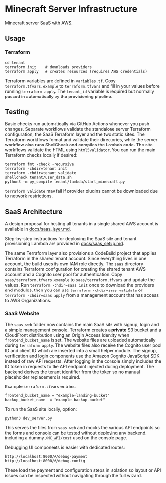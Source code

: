# Minecraft Server Infrastructure

Minecraft server SaaS with AWS.

## Usage

### Terraform

```
cd tenant
terraform init    # downloads providers
terraform apply   # creates resources (requires AWS credentials)
```

Terraform variables are defined in `variables.tf`. Copy `terraform.tfvars.example`
to `terraform.tfvars` and fill in your values before running `terraform apply`.
The `tenant_id` variable is required but normally passed in automatically by
the provisioning pipeline.

## Testing

Basic checks run automatically via GitHub Actions whenever you push changes.
Separate workflows validate the standalone server Terraform configuration, the
SaaS Terraform layer and the two static sites. The Terraform workflows format
and validate their directories, while the server workflow also runs ShellCheck
and compiles the Lambda code. The site workflows validate the HTML using
`html5validator`. You can run the main Terraform checks locally if desired:

```
terraform fmt -check -recursive
terraform -chdir=tenant init
terraform -chdir=tenant validate
shellcheck tenant/user_data.sh
python3 -m py_compile tenant/lambda/start_minecraft.py
```

`terraform validate` may fail if provider plugins cannot be downloaded due to
network restrictions.

## SaaS Architecture

A design proposal for hosting all tenants in a single shared AWS account is available in [docs/saas_layer.md](docs/saas_layer.md).

Step-by-step instructions for deploying the SaaS site and tenant provisioning Lambda are provided in [docs/saas_setup.md](docs/saas_setup.md).

The same Terraform layer also provisions a CodeBuild project that applies Terraform in the shared tenant account. Since everything lives in one account, the build uses its own IAM role directly.
The `saas` directory contains Terraform configuration for creating the shared tenant AWS account and a Cognito user pool for authentication. Copy `saas/terraform.tfvars.example` to `saas/terraform.tfvars` and update the values. Run `terraform -chdir=saas init` once to download the providers and modules, then you can use `terraform -chdir=saas validate` or `terraform -chdir=saas apply` from a management account that has access to AWS Organizations.

### SaaS Website

The `saas_web` folder now contains the main SaaS site with signup, login and a
simple management console. Terraform creates a **private** S3 bucket and a
CloudFront distribution using an Origin Access Identity when
`frontend_bucket_name` is set. The website files are uploaded automatically
during `terraform apply`. The website files also receive the Cognito user pool
ID and client ID which are inserted into a small helper module. The signup,
verification and login components use the Amazon Cognito JavaScript SDK instead
of raw API requests. After logging in the console simply includes the ID token
in requests to the API endpoint injected during deployment. The backend derives
the tenant identifier from the token so no manual placeholder replacement is
required.

Example `terraform.tfvars` entries:

```hcl
frontend_bucket_name = "example-landing-bucket"
backup_bucket_name  = "example-backup-bucket"
```


To run the SaaS site locally,
option:

```bash
python3 dev_server.py
```

This serves the files from `saas_web` and mocks the various API endpoints so the
forms and console can be tested without deploying any backend, including a dummy
`/MC_API/cost` used on the console page.

Debugging UI components is easier with dedicated routes:

```
http://localhost:8000/#/debug-payment
http://localhost:8000/#/debug-config
```

These load the payment and configuration steps in isolation so layout or API
issues can be inspected without navigating through the full wizard.
